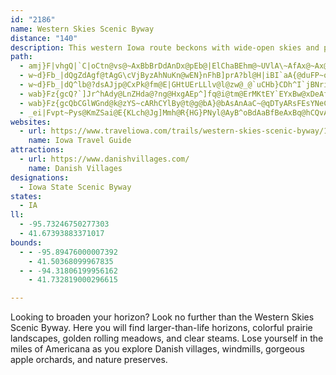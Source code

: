 ```yaml
---
id: "2186"
name: Western Skies Scenic Byway
distance: "140"
description: This western Iowa route beckons with wide-open skies and prairie landscapes. Windswept meadows are home to picturesque windmills.
path:
  - amj}F|vhgQ|`C|oCtn@vs@~AxBbBrDdAnDx@pEb@|ElChaBEhm@~UVlA\~AfAx@~Ax@tB^bCxBnKr@lCxAzB|BjCvpAboA`KrKpKhKfo@`n@zEvDrw@re@f[bSrRnLjA`AvUtZbd@fk@lDnDnB|@lUrHhR|EjAx@`AbAtAzCfCpPt@bDla@~`Ah@fCj@jFzCrb@ZtBx@dCjBlCxQlN~JlHrUpNl@p@^nBDpKCvONtj@
  - w~d}Fb_|dQgZdAgf@tAgG\cVjByzAhNuKn@wEN}nFhB]prA?bl@H|iBI`aA{@duFP~qDEtqBk@~fAIb[DhGd@|UKhYN|[EjUh@lg@_@|c@?tGz@bY[~c@Ir~@DzG|@`\M~^Oti@I`CUbBUlAg@rAq@tAgApA_BjA}Bt@kMp@gD^qAf@yA|@}@~@eAlBm@hBk@rEOdKCzQDz~@H~HXnM?zG_@nYMvwBEdp@K`ASxAo@fC{Qrq@e@lDClB@h|A?lBO`CMfAe@pBsFhM}HxRw@|CQlCGpg@HhVe@nUInIRdc@?vwBHx@ZdBpEhKhAe@dBAvP`G~CXnHKhj@B|eA`@fSv@~Gx@tFrAfC`AbDfB|ErDfKzKrvA|`BdDfDjI~GfH~Gt\``@
  - w~d}Fb_|dQ^lb@?dsAJjp@CxPk@fm@E|GHtUErLLlv@l@zw@_@`uCHb}CDh^I`jBNri@En}@@j_@Q|H_@dEeChOaChLcAtH_@bHCbE^`JrGpz@b@fEv@lMx@hPT`UiBd~IHljAEreAF||DKdCm@dEk@zBy@pBcAzAoTbYsCrE_AxBmd@bmA_ClHsBzIgDbTmUr}AaPjmAkBrSsK`vAk@nEqAzFyBtGiTpf@sAnEi@jDOjAUtFD`FDjAhBtRHlCItDo@xEo@lC
  - wab}Fz{gcQ?`]Jr^hAdy@LnZHda@?ng@HxgAEp^]fq@i@tm@ErMKtEY`EYxBw@xDeAfDcArBy@pAuAjBcDnCcB|@gD`AuBXq^pBkCb@aF|BuBtBiCdDyBtEmAbE_@bCc@dFCzCRrRBpSu@foC?tOT`i@I|cAWthALxqA]xa@Rbq@BjeA^li@ItV_Ahr@KpT@`MX~VHtd@i@bpAHvSbAtt@@hRUbXItB_@lEy@pFQfCGzBBvfA
  - wab}Fz{gcQbCGlWGnd@k@zYS~cARhCYlBy@t@g@bA}@bAsAnAaC~@qDTyARsFEsYNeC^gCh@sBhAyBnA{AxAeAfAi@`B[zo@L
  - _ei|Fvpt~Pys@KmZSai@E{KLch@Jg]Mmh@R{HG}PNyl@AyB^oBdAaBfBeAxBq@hCQvAIvAGbUW`Di@tB_AlBoApAcB~@mC^mh@Pes@c@{LJeN^gCEsDe@yUgFsBgAoJgIiCkBoDsAgEgAgDe@yCQkNOeMCyB_@i@SeBsA}AmBwDkJyAiCoAkAgB_Ak@MiAM}DE_aAw@{[GeAFyA\uAx@w@l@q@x@}@vAi@rAi@`CSrAKfEBriAG`B[jCc@dBo@tA_AvAeAfA}@j@sAf@gAPs~@LsB^kAp@g@f@iAvBs@|CE|@e@b}@]|BUj@o@dAgBrAiB^y[v@}@FoAZsBnA}@`AuKhS_BzAkBn@miAtAcu@j@su@Z_p@DoANkAZwBdAmErCuM|JoBjAm@RoBVsUFTvgADfEN`Dx@tHtIx`@hAlGj@rBfCdLj@fF\zDJjFAvJcAdo@?lHb@|It@lGrAxFh@dBbBnEhBlDx@pAxOpS~CxFbCtGx@`Dj@~Cl@xFVtDFjFXfnAObq@?~ENhNEljASd_@a@bWCzKi@ll@EhNe@r[BvFVrDrA`JtR|r@d@rCVnDHxJCtz@?bGHd@zO~f@lArF~@tGlH`q@r@lEnAlFfDtLt@zC^pCf@fFZlIfC|qAGzFQdCy@dGm@fCsB`GwI`PoBhFcAjD_@zBk@lESxC[xlA@b~@NpNt@tNlAb[LfHCxD]vJoBv]cExc@YxHH`HpFnl@RpELfJBr]Rze@n@`R~A|WZbNu@zx@y@fm@SxCk@rEmExRo@vDYtBm@zGEjFNpgCDvw@EnMXbp@Eva@IlO?d_AP~e@hAfsAW`qBDdXEjP?|^DzRPzNBjQl@ftASriCRjmARt`@Fb`@u@zvADpX?|x@HxJCjYH`ERxDV`D`AzF~AdGrBzElTra@rDxHl@zAdBlGhAfH\|EPtGHtg@?xsBOxnBNnMxDvcA?hH}@hJKjCHtDNvAhAdDvArBp@l@fD~ApK`EpFfCd@^bApAvArCn@hCPdCBbOFlDLjAd@rC\lAhFtMdArEPdCDfFErZDrDDdAn@tFbAbEhAhC|CrEtArAnOjKbAfAfAlBz@zC^vDI`E[`G?|@R|B\vBp@nB|EfKt@jA`AdApTtR`DfCvJxGhPpPzClCzL~Ix[vSxCnDpA~Bz@vB`@fBdAhGTpLHjMNpc@C`HYtPs@|UK`Iy@pXE`D^be@?`J^dWThYH||@Ilz@
websites:
  - url: https://www.traveliowa.com/trails/western-skies-scenic-byway/12/
    name: Iowa Travel Guide
attractions:
  - url: https://www.danishvillages.com/
    name: Danish Villages
designations:
  - Iowa State Scenic Byway
states:
  - IA
ll:
  - -95.73246750277303
  - 41.67393883371017
bounds:
  - - -95.89476000007392
    - 41.50368099967835
  - - -94.31806199956162
    - 41.732819000296615

---
```


Looking to broaden your horizon? Look no further than the Western Skies Scenic Byway. Here you will find larger-than-life horizons, colorful prairie landscapes, golden rolling meadows, and clear steams. Lose yourself in the miles of Americana as you explore Danish villages, windmills, gorgeous apple orchards, and nature preserves.
